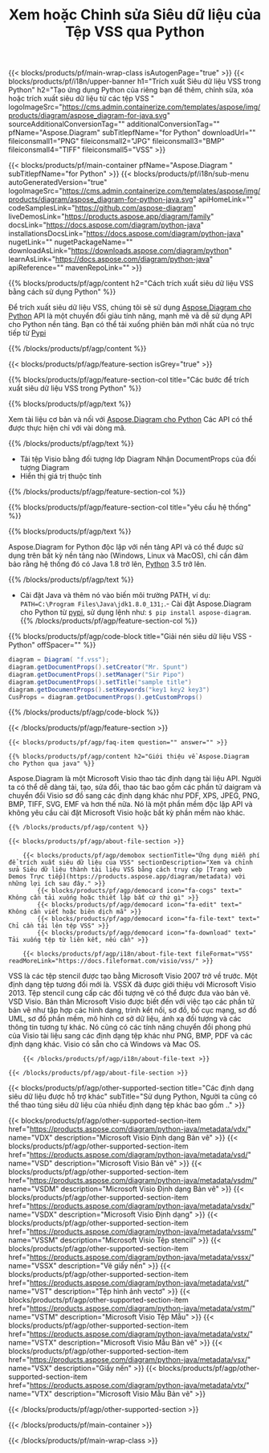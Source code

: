 ﻿---
title: Xem hoặc Chỉnh sửa Siêu dữ liệu của Tệp VSS qua Python 
weight: 3150
url: /vi/python-java/metadata/vss/ 
description: Python mã mẫu để chỉnh sửa hoặc xem siêu dữ liệu VSS trong bất kỳ ứng dụng dựa trên Python nào. 
---
{{< blocks/products/pf/main-wrap-class isAutogenPage="true" >}}
{{< blocks/products/pf/i18n/upper-banner h1="Trích xuất Siêu dữ liệu VSS trong Python" h2="Tạo ứng dụng Python của riêng bạn để thêm, chỉnh sửa, xóa hoặc trích xuất siêu dữ liệu từ các tệp VSS " logoImageSrc="https://cms.admin.containerize.com/templates/aspose/img/products/diagram/aspose_diagram-for-java.svg" sourceAdditionalConversionTag="" additionalConversionTag="" pfName="Aspose.Diagram" subTitlepfName="for Python" downloadUrl="" fileiconsmall1="PNG" fileiconsmall2="JPG" fileiconsmall3="BMP" fileiconsmall4="TIFF" fileiconsmall5="VSS" >}}

{{< blocks/products/pf/main-container pfName="Aspose.Diagram " subTitlepfName="for Python" >}}
{{< blocks/products/pf/i18n/sub-menu autoGeneratedVersion="true" logoImageSrc="https://cms.admin.containerize.com/templates/aspose/img/products/diagram/aspose_diagram-for-python-java.svg" apiHomeLink="" codeSamplesLink="https://github.com/aspose-diagram" liveDemosLink="https://products.aspose.app/diagram/family" docsLink="https://docs.aspose.com/diagram/python-java" installationsDocsLink="https://docs.aspose.com/diagram/python-java" nugetLink="" nugetPackageName="" downloadAsLink="https://downloads.aspose.com/diagram/python" learnAsLink="https://docs.aspose.com/diagram/python-java" apiReference="" mavenRepoLink="" >}}


{{% blocks/products/pf/agp/content h2="Cách trích xuất siêu dữ liệu VSS bằng cách sử dụng Python" %}}

 Để trích xuất siêu dữ liệu VSS, chúng tôi sẽ sử dụng
 [Aspose.Diagram cho Python](https://products.aspose.com/diagram/python-java/) 
 API là một chuyển đổi giàu tính năng, mạnh mẽ và dễ sử dụng API cho Python nền tảng. Bạn có thể tải xuống phiên bản mới nhất của nó trực tiếp từ
 [Pypi](https://pypi.org/project/aspose-diagram/) 

{{% /blocks/products/pf/agp/content %}}

{{< blocks/products/pf/agp/feature-section isGrey="true" >}}

{{% blocks/products/pf/agp/feature-section-col title="Các bước để trích xuất siêu dữ liệu VSS trong Python" %}}

{{% blocks/products/pf/agp/text %}}

 Xem tài liệu cơ bản và nối với
 [Aspose.Diagram cho Python](https://products.aspose.com/diagram/python-java) 
 Các API có thể được thực hiện chỉ với vài dòng mã.

{{% /blocks/products/pf/agp/text %}}

+ Tải tệp Visio bằng đối tượng lớp Diagram
Nhận DocumentProps của đối tượng Diagram
+ Hiển thị giá trị thuộc tính

{{% /blocks/products/pf/agp/feature-section-col %}}

{{% blocks/products/pf/agp/feature-section-col title="yêu cầu hệ thống" %}}

{{% blocks/products/pf/agp/text %}}

 Aspose.Diagram for Python độc lập với nền tảng API và có thể được sử dụng trên bất kỳ nền tảng nào (Windows, Linux và MacOS), chỉ cần đảm bảo rằng hệ thống đó có Java 1.8 trở lên, [Python](https://www.python.org/downloads/) 3.5 trở lên. 

{{% /blocks/products/pf/agp/text %}}

- Cài đặt Java và thêm nó vào biến môi trường PATH, ví dụ: <code>PATH=C:\Program Files\Java\jdk1.8.0_131;</code>.- Cài đặt Aspose.Diagram cho Python từ <a href="https://pypi.org/project/aspose-diagram/">pypi</a>, sử dụng lệnh như: <code>$ pip install aspose-diagram</code>.
{{% /blocks/products/pf/agp/feature-section-col %}}

{{% blocks/products/pf/agp/code-block title="Giải nén siêu dữ liệu VSS - Python" offSpacer="" %}}

```cs
diagram = Diagram( "f.vss");
diagram.getDocumentProps().setCreator("Mr. Spunt")
diagram.getDocumentProps().setManager("Sir Pipo")
diagram.getDocumentProps().setTitle("sample title")
diagram.getDocumentProps().setKeywords("key1 key2 key3")
CusProps = diagram.getDocumentProps().getCustomProps()


```

{{% /blocks/products/pf/agp/code-block %}}

{{< /blocks/products/pf/agp/feature-section >}}

    {{< blocks/products/pf/agp/faq-item question="" answer="" >}}
 

<!-- aboutfile Starts -->

    {{% blocks/products/pf/agp/content h2="Giới thiệu về Aspose.Diagram cho Python qua java" %}}

 Aspose.Diagram là một Microsoft Visio thao tác định dạng tài liệu API. Người ta có thể dễ dàng tải, tạo, sửa đổi, thao tác bao gồm các phần tử daigram và chuyển đổi Visio sơ đồ sang các định dạng khác như PDF, XPS, JPEG, PNG, BMP, TIFF, SVG, EMF và hơn thế nữa. Nó là một phần mềm độc lập API và không yêu cầu cài đặt Microsoft Visio hoặc bất kỳ phần mềm nào khác.  



    {{% /blocks/products/pf/agp/content %}}

    {{< blocks/products/pf/agp/about-file-section >}}

        {{< blocks/products/pf/agp/demobox sectionTitle="Ứng dụng miễn phí để trích xuất siêu dữ liệu của VSS" sectionDescription="Xem và chỉnh sửa Siêu dữ liệu thành tài liệu VSS bằng cách truy cập [Trang web Demos Trực tiếp](https://products.aspose.app/diagram/metadata) với những lợi ích sau đây." >}}
            {{< blocks/products/pf/agp/democard icon="fa-cogs" text=" Không cần tải xuống hoặc thiết lập bất cứ thứ gì" >}}
            {{< blocks/products/pf/agp/democard icon="fa-edit" text=" Không cần viết hoặc biên dịch mã" >}}
            {{< blocks/products/pf/agp/democard icon="fa-file-text" text=" Chỉ cần tải lên tệp VSS" >}}
            {{< blocks/products/pf/agp/democard icon="fa-download" text=" Tải xuống tệp từ liên kết, nếu cần" >}}

        {{< blocks/products/pf/agp/i18n/about-file-text fileFormat="VSS" readMoreLink="https://docs.fileformat.com/visio/vss/" >}}
VSS là các tệp stencil được tạo bằng Microsoft Visio 2007 trở về trước. Một định dạng tệp tương đối mới là. VSSX đã được giới thiệu với Microsoft Visio 2013. Tệp stencil cung cấp các đối tượng vẽ có thể được đưa vào bản vẽ. VSD Visio. Bản thân Microsoft Visio được biết đến với việc tạo các phần tử bản vẽ như tập hợp các hình dạng, trình kết nối, sơ đồ, bố cục mạng, sơ đồ UML, sơ đồ phần mềm, mô hình cơ sở dữ liệu, ánh xạ đối tượng và các thông tin tương tự khác. Nó cũng có các tính năng chuyển đổi phong phú của Visio tài liệu sang các định dạng tệp khác như PNG, BMP, PDF và các định dạng khác. Visio có sẵn cho cả Windows và Mac OS. 

        {{< /blocks/products/pf/agp/i18n/about-file-text >}}

    {{< /blocks/products/pf/agp/about-file-section >}}

<!-- aboutfile Ends -->

{{< blocks/products/pf/agp/other-supported-section title="Các định dạng siêu dữ liệu được hỗ trợ khác" subTitle="Sử dụng Python, Người ta cũng có thể thao túng siêu dữ liệu của nhiều định dạng tệp khác bao gồm .." >}}

{{< blocks/products/pf/agp/other-supported-section-item href="https://products.aspose.com/diagram/python-java/metadata/vdx/" name="VDX" description="Microsoft Visio Định dạng Bản vẽ" >}}
{{< blocks/products/pf/agp/other-supported-section-item href="https://products.aspose.com/diagram/python-java/metadata/vsd/" name="VSD" description="Microsoft Visio Bản vẽ" >}}
{{< blocks/products/pf/agp/other-supported-section-item href="https://products.aspose.com/diagram/python-java/metadata/vsdm/" name="VSDM" description="Microsoft Visio Định dạng Bản vẽ" >}}
{{< blocks/products/pf/agp/other-supported-section-item href="https://products.aspose.com/diagram/python-java/metadata/vsdx/" name="VSDX" description="Microsoft Visio Định dạng" >}}
{{< blocks/products/pf/agp/other-supported-section-item href="https://products.aspose.com/diagram/python-java/metadata/vssm/" name="VSSM" description="Microsoft Visio Tệp stencil" >}}
{{< blocks/products/pf/agp/other-supported-section-item href="https://products.aspose.com/diagram/python-java/metadata/vssx/" name="VSSX" description="Vẽ giấy nến" >}}
{{< blocks/products/pf/agp/other-supported-section-item href="https://products.aspose.com/diagram/python-java/metadata/vst/" name="VST" description="Tệp hình ảnh vectơ" >}}
{{< blocks/products/pf/agp/other-supported-section-item href="https://products.aspose.com/diagram/python-java/metadata/vstm/" name="VSTM" description="Microsoft Visio Tệp Mẫu" >}}
{{< blocks/products/pf/agp/other-supported-section-item href="https://products.aspose.com/diagram/python-java/metadata/vstx/" name="VSTX" description="Microsoft Visio Mẫu Bản vẽ" >}}
{{< blocks/products/pf/agp/other-supported-section-item href="https://products.aspose.com/diagram/python-java/metadata/vsx/" name="VSX" description="Giấy nến" >}}
{{< blocks/products/pf/agp/other-supported-section-item href="https://products.aspose.com/diagram/python-java/metadata/vtx/" name="VTX" description="Microsoft Visio Mẫu Bản vẽ" >}}

{{< /blocks/products/pf/agp/other-supported-section >}}

{{< /blocks/products/pf/main-container >}}
    
{{< /blocks/products/pf/main-wrap-class >}}